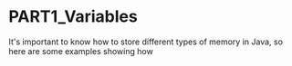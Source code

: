 # PART1_Variables
It's important to know how to store different types of memory in Java, so here are some examples showing how 
